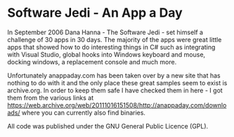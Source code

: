 # Software Jedi - An App a Day

In September 2006 Dana Hanna - The Software Jedi - set himself a challenge of 30 apps in 30 days. The majority of the apps were great little apps that showed how to do interesting things in C# such as integrating with Visual Studio, global hooks into Windows keyboard and mouse, docking windows, a replacement console and much more.

Unfortunately anappaday.com has been taken over by a new site that has nothing to do with it and the only place these great samples seem to exist is archive.org. In order to keep them safe I have checked them in here - I got them from the various links at https://web.archive.org/web/20111016151508/http://anappaday.com/downloads/ where you can currently also find binaries.

All code was published under the GNU General Public Licence (GPL).
